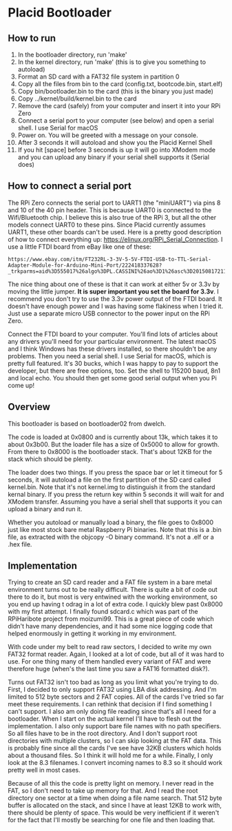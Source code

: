 # Placid Bootloader

## How to run

1) In the bootloader directory, run 'make'
2) In the kernel directory, run 'make' (this is to give you something to autoload)
3) Format an SD card with a FAT32 file system in partition 0
4) Copy all the files from bin to the card (config.txt, bootcode.bin, start.elf)
5) Copy bin/bootloader.bin to the card (this is the binary you just made)
6) Copy ../kernel/build/kernel.bin to the card
7) Remove the card (safely) from your computer and insert it into your RPi Zero
8) Connect a serial port to your computer (see below) and open a serial shell. I use Serial for macOS
9) Power on. You will be greeted with a message on your console.
10) After 3 seconds it will autoload and show you the Placid Kernel Shell
11) If you hit [space] before 3 seconds is up it will go into XModem mode and you can upload any binary if your serial shell supports it (Serial does)

## How to connect a serial port

The RPi Zero connects the serial port to UART1 (the "miniUART") via pins 8 and 10 of the 40 pin header. This is because UART0 is connected to the Wifi/Bluetooth chip. I believe this is also true of the RPi 3, but all the other models connect UART0 to these pins. Since Placid currently assumes UART1, these other boards can't be used. Here is a pretty good description of how to connect everything up: https://elinux.org/RPi_Serial_Connection. I use a little FTDI board from eBay like one of these:

    https://www.ebay.com/itm/FT232RL-3-3V-5-5V-FTDI-USB-to-TTL-Serial-Adapter-Module-for-Arduino-Mini-Port/222418337628?_trkparms=aid%3D555017%26algo%3DPL.CASSINI%26ao%3D1%26asc%3D20150817211623%26meid%3D22bd458248e2412b8b109ecdbd6a604e%26pid%3D100505%26rk%3D1%26rkt%3D1%26%26itm%3D222418337628&_trksid=p2045573.c100505.m3226
    
The nice thing about one of these is that it can work at either 5v or 3.3v by moving the little jumper. **It is super important you set the board for 3.3v**. I recommend you don't try to use the 3.3v power output of the FTDI board. It doesn't have enough power and I was having some flakiness when I tried it. Just use a separate micro USB connector to the power input on the RPi Zero.

Connect the FTDI board to your computer. You'll find lots of articles about any drivers you'll need for your particular environment. The latest macOS and I think Windows has these drivers installed, so there shouldn't be any problems. Then you need a serial shell. I use Serial for macOS, which is pretty full featured. It's 30 bucks, which I was happy to pay to support the developer, but there are free options, too. Set the shell to 115200 baud, 8n1 and local echo. You should then get some good serial output when you Pi come up!

## Overview

This bootloader is based on bootloader02 from dwelch.

The code is loaded at 0x0800 and is currently about 13k, which takes it to about 0x3b00.
But the loader file has a size of 0x5000 to allow for growth. From there to 0x8000 is the bootloader stack. 
That's about 12KB for the stack which should be plenty.

The loader does two things. If you press the space bar or let it timeout for 5 seconds, it will autoload
a file on the first partition of the SD card called kernel.bin. Note that it's not kernel.img to
distinguish it from the standard kernal binary. If you press the return key within 5 seconds it will
wait for and XModem transfer. Assuming you have a serial shell that supports it you can upload a
binary and run it.

Whether you autoload or manually load a binary, the file goes to 0x8000 just like most stock bare metal
Raspberry Pi binaries. Note that this is a .bin file, as extracted with the objcopy -O binary command. 
It's not a .elf or a .hex file.

## Implementation

Trying to create an SD card reader and a FAT file system in a bare metal environment turns out to be really
difficult. There is quite a bit of code out there to do it, but most is very entwined with the working 
environment, so you end up having t odrag in a lot of extra code. I quickly blew past 0x8000 with my 
first attempt. I finally found sdcard.c which was part of the RPiHaribote project from moizumi99. This
is a great piece of code which didn't have many dependencies, and it had some nice logging code that helped
enormously in getting it working in my environment.

With code under my belt to read raw sectors, I decided to write my own FAT32 format reader. Again, I looked
at a lot of code, but all of it was hard to use. For one thing many of them handled every variant of FAT
and were therefore huge (when's the last time you saw a FAT16 formatted disk?).

Turns out FAT32 isn't too bad as long as you limit what you're trying to do. First, I decided to only support
FAT32 using LBA disk addressing. And I'm limited to 512 byte sectors and 2 FAT copies. All of the cards I've 
tried so far meet these requirements. I can rethink that decision if I find something I can't support. I also
am only doing file reading since that's all I need for a bootloader. When I start on the actual kernel I'll
have to flesh out the implementation. I also only support bare file names with no path specifiers. So all
files have to be in the root directory. And I don't support root directories with multiple clusters, so I
can skip looking at the FAT data. This is probably fine since all the cards I've see have 32KB clusters which
holds about a thousand files. So I think it will hold me for a while. Finally, I only look at the 8.3 
filenames. I convert incoming names to 8.3 so it should work pretty well in most cases.

Because of all this the code is pretty light on memory. I never read in the FAT, so I don't need to take up
memory for that. And I read the root directory one sector at a time when doing a file name search. That 
512 byte buffer is allocated on the stack, and since I have at least 12KB to work with, there should be 
plenty of space. This would be very inefficient if it weren't for the fact that I'll mostly be searching
for one file and then loading that.
